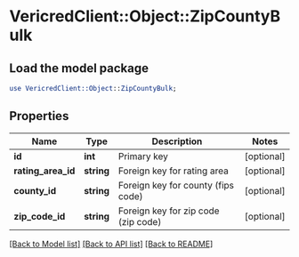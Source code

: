 # VericredClient::Object::ZipCountyBulk

## Load the model package
```perl
use VericredClient::Object::ZipCountyBulk;
```

## Properties
Name | Type | Description | Notes
------------ | ------------- | ------------- | -------------
**id** | **int** | Primary key | [optional] 
**rating_area_id** | **string** | Foreign key for rating area | [optional] 
**county_id** | **string** | Foreign key for county (fips code) | [optional] 
**zip_code_id** | **string** | Foreign key for zip code (zip code) | [optional] 

[[Back to Model list]](../README.md#documentation-for-models) [[Back to API list]](../README.md#documentation-for-api-endpoints) [[Back to README]](../README.md)



